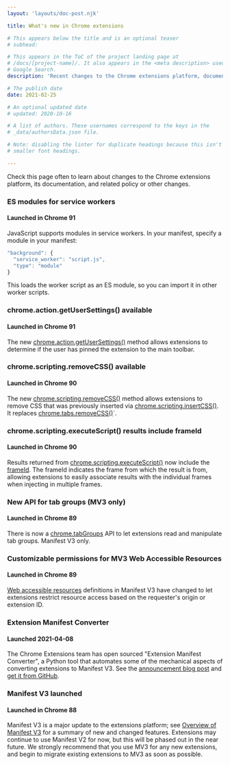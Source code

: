 ```yaml
---
layout: 'layouts/doc-post.njk'

title: What's new in Chrome extensions

# This appears below the title and is an optional teaser
# subhead: 

# This appears in the ToC of the project landing page at
# /docs/[project-name]/. It also appears in the <meta description> used in 
# Google Search.
description: 'Recent changes to the Chrome extensions platform, documentation, and policy'

# The publish date
date: 2021-02-25

# An optional updated date
# updated: 2020-10-16

# A list of authors. These usernames correspond to the keys in the
# _data/authorsData.json file.

# Note: disabling the linter for duplicate headings because this isn't hierarchical and it needs
# smaller font headings.

---
```

<!--lint disable no-duplicate-headings-->
<!--lint disable first-heading-level-->

Check this page often to learn about changes to the Chrome extensions platform,
its documentation, and related policy or other changes.

### ES modules for service workers
#### Launched in Chrome 91

JavaScript supports modules in service workers. In your manifest, specify a module in your manifest:

```js
"background": {
  "service_worker": "script.js",
  "type": "module"
}
```

This loads the worker script as an ES module, so you can import it in other worker
scripts.


### chrome.action.getUserSettings() available
#### Launched in Chrome 91

The new
[chrome.action.getUserSettings()](/docs/extensions/reference/action/#method-getUserSettings)
method allows extensions to determine if the user has pinned the extension to the main toolbar.

### chrome.scripting.removeCSS() available
#### Launched in Chrome 90

The new [chrome.scripting.removeCSS()](/docs/extensions/reference/scripting/#method-removeCSS)
method allows extensions to remove CSS that was previously inserted
via [chrome.scripting.insertCSS()](/docs/extensions/reference/scripting/#method-insertCSS).
It replaces [chrome.tabs.removeCSS()](/docs/extensions/reference/tabs/#method-removeCSS)`.

### chrome.scripting.executeScript() results include frameId
#### Launched in Chrome 90

Results returned from
[chrome.scripting.executeScript()](/docs/extensions/reference/scripting/#method-executeScript)
now include the [frameId](/docs/extensions/reference/webNavigation/#a-note-about-frame-ids).
The frameId indicates the frame from which the result is from, allowing
extensions to easily associate results with the individual frames when injecting in multiple frames.

### New API for tab groups (MV3 only)
#### Launched in Chrome 89

There is now a [chrome.tabGroups](/docs/extensions/reference/tabGroups/) API to let extensions read
and manipulate tab groups. Manifest V3 only.

### Customizable permissions for MV3 Web Accessible Resources
#### Launched in Chrome 89

[Web accessible resources](/docs/extensions/mv3/manifest/web_accessible_resources/) definitions in
Manifest V3 have changed to let extensions restrict resource access based on the requester's origin
or extension ID.

### Extension Manifest Converter
#### Launched 2021-04-08

The Chrome Extensions team has open sourced "Extension Manifest Converter", a Python tool that
automates some of the mechanical aspects of converting extensions to Manifest V3. See the
[announcement blog post](/blog/extension-manifest-converter/) and [get it from
GitHub](https://github.com/GoogleChromeLabs/extension-manifest-converter).

### Manifest V3 launched
#### Launched in Chrome 88

Manifest V3 is a major update to the extensions platform; see [Overview of Manifest
V3](/docs/extensions/mv3/intro/mv3-overview/) for a summary of new and changed features. Extensions
may continue to use Manifest V2 for now, but this will be phased out in the near future. We strongly
recommend that you use MV3 for any new extensions, and begin to migrate existing extensions to MV3
as soon as possible.


